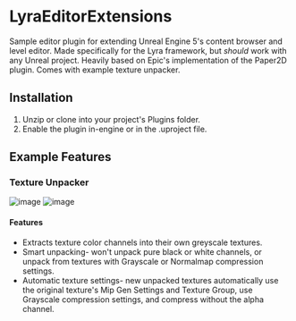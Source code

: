 # LyraEditorExtensions
 Sample editor plugin for extending Unreal Engine 5's content browser and level editor. Made specifically for the Lyra framework, but *should* work with any Unreal project. Heavily based on Epic's implementation of the Paper2D plugin. Comes with example texture unpacker.

## Installation
1. Unzip or clone into your project's Plugins folder.
2. Enable the plugin in-engine or in the .uproject file.

## Example Features
### Texture Unpacker
![image](https://github.com/corbin-poteet/LyraEditorExtensions/assets/4257207/bab42f00-b3e7-4766-ae03-d24337cc0459)
![image](https://github.com/corbin-poteet/LyraEditorExtensions/assets/4257207/1018ef82-100b-4f13-8c3a-b20920577e00)
#### Features
* Extracts texture color channels into their own greyscale textures.
* Smart unpacking- won't unpack pure black or white channels, or unpack from textures with Grayscale or Normalmap compression settings.
* Automatic texture settings- new unpacked textures automatically use the original texture's Mip Gen Settings and Texture Group, use Grayscale compression settings, and compress without the alpha channel.
